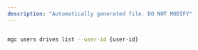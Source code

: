 ```yaml
---
description: "Automatically generated file. DO NOT MODIFY"
---
```


```bash

mgc users drives list --user-id {user-id}

```